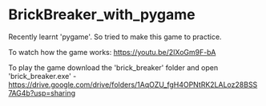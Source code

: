 # BrickBreaker_with_pygame

Recently learnt 'pygame'. So tried to make this game to practice.

To watch how the game works: https://youtu.be/2IXoGm9F-bA

To play the game download the 'brick_breaker' folder and open 'brick_breaker.exe' - https://drive.google.com/drive/folders/1AqOZU_fgH4OPNtRK2LALoz28BSS7AG4b?usp=sharing

